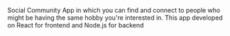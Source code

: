 Social Community App in which you can find and connect to people who might be having the same hobby you're interested in. This app developed on React for frontend and Node.js for backend
